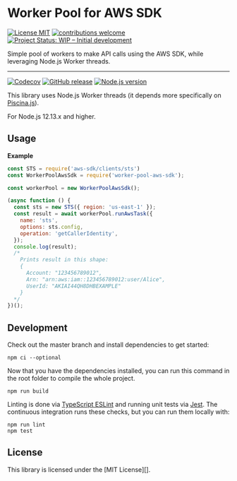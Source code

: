 # Worker Pool for AWS SDK

[![License MIT](https://img.shields.io/badge/license-MIT-brightgreen.svg)](https://opensource.org/licenses/MIT) [![contributions welcome](https://img.shields.io/badge/contributions-welcome-brightgreen.svg?style=flat)](https://github.com/org-formation/worker-pool-aws-sdk/issues) [![Project Status: WIP – Initial development](https://www.repostatus.org/badges/latest/wip.svg)](https://www.repostatus.org/#wip)

Simple pool of workers to make API calls using the AWS SDK, while leveraging Node.js Worker threads.

-----

[![Codecov](https://img.shields.io/codecov/c/gh/org-formation/worker-pool-aws-sdk)](https://codecov.io/gh/org-formation/worker-pool-aws-sdk) [![GitHub release](https://img.shields.io/github/v/release/org-formation/worker-pool-aws-sdk?include_prereleases)](https://github.com/org-formation/worker-pool-aws-sdk/releases) [![Node.js version](https://img.shields.io/badge/dynamic/json?color=brightgreen&url=https://raw.githubusercontent.com/org-formation/worker-pool-aws-sdk/master/package.json&query=$.engines.node&label=nodejs)](https://nodejs.org/)

This library uses Node.js Worker threads (it depends more specifically on [Piscina.js](https://github.com/piscinajs/piscina)).

For Node.js 12.13.x and higher.

Usage
-----

**Example**

```javascript
const STS = require('aws-sdk/clients/sts')
const WorkerPoolAwsSdk = require('worker-pool-aws-sdk');

const workerPool = new WorkerPoolAwsSdk();

(async function () {
  const sts = new STS({ region: 'us-east-1' });
  const result = await workerPool.runAwsTask({
    name: 'sts',
    options: sts.config,
    operation: 'getCallerIdentity',
  });
  console.log(result);
  /*
    Prints result in this shape:
    {
      Account: "123456789012", 
      Arn: "arn:aws:iam::123456789012:user/Alice", 
      UserId: "AKIAI44QH8DHBEXAMPLE"
    }
  */
})();
```

Development
-----------

Check out the master branch and install dependencies to get started:

```
npm ci --optional
```

Now that you have the dependencies installed, you can run this command in the root folder to compile the whole project.

```
npm run build
```

Linting is done via [TypeScript ESLint](https://github.com/typescript-eslint/typescript-eslint) and running unit tests via [Jest](https://jestjs.io/). The continuous integration runs these checks, but you can run them locally with:

```
npm run lint
npm test
```

License
-------

This library is licensed under the [MIT License][].
